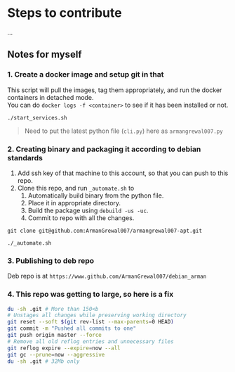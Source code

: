# Steps to contribute

...

## Notes for myself
### 1. Create a docker image and setup git in that 
This script will pull the images, tag them appropriately, and run the docker containers in detached mode. <br>
You can do `docker logs -f <container>` to see if it has been installed or not.

```
./start_services.sh
```

> Need to put the latest python file  (`cli.py`) here as `armangrewal007.py`

### 2. Creating binary and packaging it according to debian standards
1. Add ssh key of that machine to this account, so that you can push to this repo.
2. Clone this repo, and run `_automate.sh` to
    1. Automatically build binary from the python file.
    2. Place it in appropriate directory.
    3. Build the package using `debuild -us -uc`.
    4. Commit to repo with all the changes.

```
git clone git@github.com:ArmanGrewal007/armangrewal007-apt.git
```       

```
./_automate.sh
```

### 3. Publishing to deb repo
Deb repo is at `https://www.github.com/ArmanGrewal007/debian_arman`


### 4. This repo was getting to large, so here is a fix 

```bash
du -sh .git # More than 150<b
# Unstages all changes while preserving working directory
git reset --soft $(git rev-list --max-parents=0 HEAD)
git commit -m "Pushed all commits to one"
git push origin master --force
# Remove all old reflog entries and unnecessary files
git reflog expire --expire=now --all
git gc --prune=now --aggressive
du -sh .git # 32Mb only
```